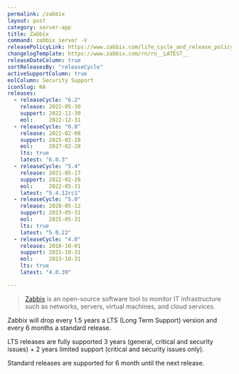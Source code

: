 ```yaml
---
permalink: /zabbix
layout: post
category: server-app
title: Zabbix
command: zabbix_server -V
releasePolicyLink: https://www.zabbix.com/life_cycle_and_release_policy
changelogTemplate: https://www.zabbix.com/rn/rn__LATEST__
releaseDateColumn: true
sortReleasesBy: "releaseCycle"
activeSupportColumn: true
eolColumn: Security Support
iconSlug: NA
releases:
  - releaseCycle: "6.2"
    release: 2022-05-30
    support: 2022-11-30
    eol:     2022-12-31
  - releaseCycle: "6.0"
    release: 2022-02-08
    support: 2025-02-28
    eol:     2027-02-28
    lts: true
    latest: "6.0.3"
  - releaseCycle: "5.4"
    release: 2021-05-17
    support: 2022-02-28
    eol:     2022-05-31
    latest: "5.4.12rc1"
  - releaseCycle: "5.0"
    release: 2020-05-12
    support: 2023-05-31
    eol:     2025-05-31
    lts: true
    latest: "5.0.22"
  - releaseCycle: "4.0"
    release: 2018-10-01
    support: 2021-10-31
    eol:     2023-10-31
    lts: true
    latest: "4.0.39"

---
```


> [Zabbix](https://www.zabbix.com/) is an open-source software tool to monitor IT infrastructure such as networks, servers, virtual machines, and cloud services.

Zabbix will drop every 1.5 years a LTS (Long Term Support) version and every 6 months a standard release. 

LTS releases are fully supported 3 years (general, critical and security issues) + 2 years limited support (critical and security issues only).

Standard releases are supported for 6 month until the next release.

